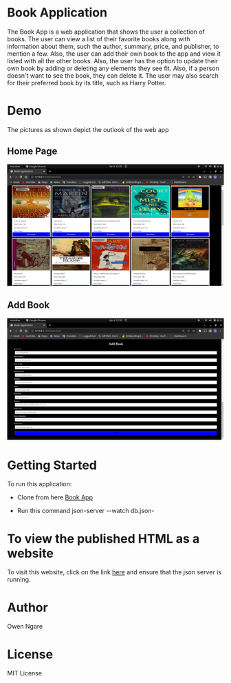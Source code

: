 # Book Application #
The Book App is a web application that shows the user a collection of books. The user can view a list of their favorite books along with information about them, such the author, summary, price, and publisher, to mention a few. Also, the user can add their own book to the app and view it listed with all the other books. Also, the user has the option to update their own book by adding or deleting any elements they see fit. Also, if a person doesn't want to see the book, they can delete it. The user may also search for their preferred book by its title, such as Harry Potter.

# Demo #
The pictures as shown depict the outlook of the web app
## Home Page ##
![Home Page](./media/HomePage.png)

## Add Book ##
![Add Book](./media/AddBook.png)

# Getting Started #
To run this application:

* Clone from here [Book App](https://github.com/Ngaremaina/bookapp)

* Run this command json-server --watch db.json-

# To view the published HTML as a website #
To visit this website, click on the link [here](https://ngaremaina.github.io/bookapp/) and ensure that the json server is running.

# Author #
Owen Ngare

# License #
MIT License

